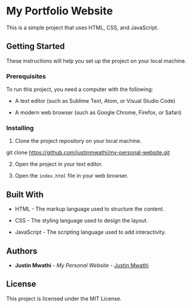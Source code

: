 # My Portfolio Website


This is a simple project that uses HTML, CSS, and JavaScript.


## Getting Started


These instructions will help you set up the project on your local machine.


### Prerequisites


To run this project, you need a computer with the following:


- A text editor (such as Sublime Text, Atom, or Visual Studio Code)

- A modern web browser (such as Google Chrome, Firefox, or Safari)


### Installing


1. Clone the project repository on your local machine.

git clone https://github.com/justinmwathi/my-personal-website.git


2. Open the project in your text editor.


3. Open the `index.html` file in your web browser.


## Built With


* HTML - The markup language used to structure the content.

* CSS - The styling language used to design the layout.

* JavaScript - The scripting language used to add interactivity.



## Authors


* **Justin Mwathi** - *My Personal Website* - [Justin Mwathi](https://github.com/justinmwathi)


## License


This project is licensed under the MIT License.

